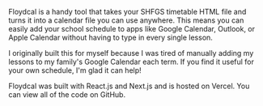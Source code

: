 Floydcal is a handy tool that takes your SHFGS timetable HTML file and turns it into a calendar file you can use anywhere. This means you can easily add your school schedule to apps like Google Calendar, Outlook, or Apple Calendar without having to type in every single lesson.

I originally built this for myself because I was tired of manually adding my lessons to my family's Google Calendar each term. If you find it useful for your own schedule, I'm glad it can help!

Floydcal was built with React.js and Next.js and is hosted on Vercel. You can view all of the code on GitHub.
